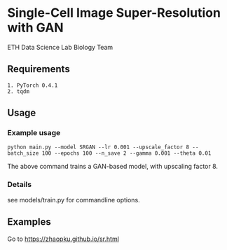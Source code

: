 # Single-Cell Image Super-Resolution with GAN

ETH Data Science Lab Biology Team

## Requirements
    1. PyTorch 0.4.1
    2. tqdm

## Usage

### Example usage
    
    python main.py --model SRGAN --lr 0.001 --upscale_factor 8 --batch_size 100 --epochs 100 --n_save 2 --gamma 0.001 --theta 0.01
        
The above command trains a GAN-based model, with upscaling factor 8.
        
### Details
see models/train.py for commandline options.

## Examples

Go to https://zhaopku.github.io/sr.html
